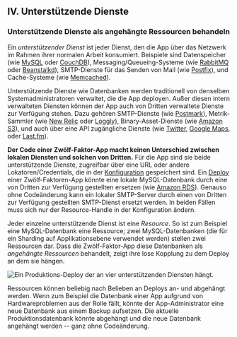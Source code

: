 ﻿## IV. Unterstützende Dienste
### Unterstützende Dienste als angehängte Ressourcen behandeln

Ein *unterstützender Dienst* ist jeder Dienst, den die App über das Netzwerk im Rahmen ihrer normalen Arbeit konsumiert. Beispiele sind Datenspeicher  (wie [MySQL](http://dev.mysql.com/) oder [CouchDB](http://couchdb.apache.org/)), Messaging/Queueing-Systeme (wie [RabbitMQ](http://www.rabbitmq.com/) oder [Beanstalkd](http://kr.github.com/beanstalkd/)), SMTP-Dienste für das Senden von Mail (wie [Postfix](http://www.postfix.org/)), und Cache-Systeme (wie [Memcached](http://memcached.org/)).

Unterstützende Dienste wie Datenbanken werden traditionell von denselben Systemadministratoren verwaltet, die die App deployen. Außer diesen intern verwalteten Diensten können der App auch von Dritten verwaltete Dienste zur Verfügung stehen. Dazu gehören SMTP-Dienste (wie [Postmark](http://postmarkapp.com/)), Metrik-Sammler (wie [New Relic](http://newrelic.com/) oder [Loggly](http://www.loggly.com/)), Binary-Asset-Dienste (wie [Amazon S3](http://aws.amazon.com/s3/)), und auch über eine API zugängliche Dienste (wie [Twitter](http://dev.twitter.com/), [Google Maps](http://code.google.com/apis/maps/index.html), oder [Last.fm](http://www.last.fm/api)).

**Der Code einer Zwölf-Faktor-App macht keinen Unterschied zwischen lokalen Diensten und solchen von Dritten.** Für die App sind sie beide unterstützende Dienste, zugreifbar über eine URL oder andere Lokatoren/Credentials, die in der [Konfiguration](./config) gespeichert sind. Ein [Deploy](./codebase) einer Zwölf-Faktoren-App könnte eine lokale MySQL-Datenbank durch eine von Dritten zur Verfügung gestellten ersetzen (wie [Amazon RDS](http://aws.amazon.com/rds/)). Genauso ohne Codeänderung kann ein lokaler SMTP-Server durch einen von Dritten zur Verfügung gestellten SMTP-Dienst ersetzt werden. In beiden Fällen muss sich nur der Resource-Handle in der Konfiguration ändern.

Jeder einzelne unterstützende Dienst ist eine *Resource*. So ist zum Beispiel eine MySQL-Datenbank eine Ressource; zwei MySQL-Datenbanken (die für ein Sharding auf Applikationsebene verwendet werden) stellen zwei Ressourcen dar. Dass die Zwölf-Faktor-App diese Datenbanken als *angehängte Ressourcen* behandelt, zeigt ihre lose Kopplung zu dem Deploy an dem sie hängen.

<img src="/images/attached-resources.png" class="full" alt="Ein Produktions-Deploy der an vier unterstützenden Diensten hängt." />

Ressourcen können beliebig nach Belieben an Deploys an- und abgehängt werden. Wenn zum Beispiel die Datenbank einer App aufgrund von Hardwareproblemen aus der Rolle fällt, könnte der App-Administrator eine neue Datenbank aus einem Backup aufsetzen. Die aktuelle Produktionsdatenbank könnte abgehängt und die neue Datenbank angehängt werden -- ganz ohne Codeänderung.

